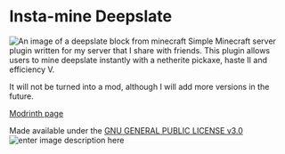 # Insta-mine Deepslate
![An image of a deepslate block from minecraft](https://minecraft.wiki/images/Deepslate.png?7b6d7)
Simple Minecraft server plugin written for my server that I share with friends.
This plugin allows users to mine deepslate instantly with a netherite pickaxe, haste II and efficiency V.

It will not be turned into a mod, although I will add more versions in the future.

[Modrinth page](https://modrinth.com/plugin/deepslate-insta-mine)

Made available under the [GNU GENERAL PUBLIC LICENSE v3.0](https://www.gnu.org/licenses/gpl-3.0.en.html)
![enter image description here](https://upload.wikimedia.org/wikipedia/commons/thumb/4/4e/Open_Source_Initiative_keyhole.svg/50px-Open_Source_Initiative_keyhole.svg.png)
